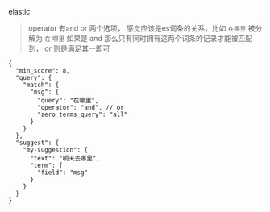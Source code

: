 elastic

> operator  有and or 两个选项， 感觉应该是es词条的关系，比如 `在哪里` 被分解为 `在` `哪里`  如果是 and 那么只有同时拥有这两个词条的记录才能被匹配到， or 则是满足其一即可

```
{
  "min_score": 8,
  "query": {
    "match": {
      "msg": {
        "query": "在哪里",
        "operator": "and", // or
        "zero_terms_query": "all"
      }
    }
  },
  "suggest": {
    "my-suggestion": {
      "text": "明天去哪里",
      "term": {
        "field": "msg"
      }
    }
  }
}
```

